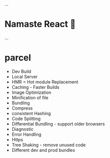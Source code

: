 ...
# Namaste React 🚀
...

# parcel
- Dev Build
- Local Server
- HMR = Hot module Replacement
- Caching - Faster Builds
- Image Optimization
- Minification of file
- Bundling 
- Compress
- consistent Hashing
- Code Splitting
- Differential Bundling - support older browsers
- Diagnostic
- Error Handling
- Https
- Tree Shaking - remove unused code
- Different dev and prod bundles


